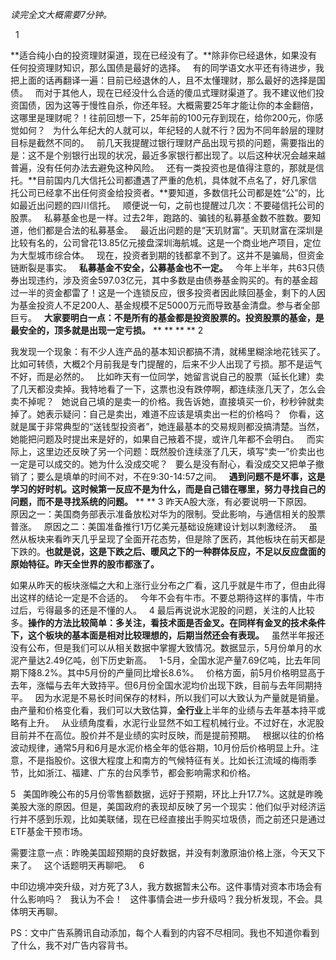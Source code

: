 *读完全文大概需要7分钟。*  
  
 
1
  
**适合纯小白的投资理财渠道，现在已经没有了。**除非你已经退休，如果没有任何投资理财知识，那么国债是最好的选择。
 
有的同学语文水平还有待进步，我把上面的话再翻译一遍：目前已经退休的人，且不太懂理财，那么最好的选择是国债。
 
而对于其他人，现在已经没什么合适的傻瓜式理财渠道了。我不建议他们投资国债，因为这等于慢性自杀，你还年轻。大概需要25年才能让你的本金翻倍，这哪里是理财呢？！往前回想一下，25年前的100元存到现在，给你200元，你感觉如何？
 
为什么年纪大的人就可以，年纪轻的人就不行？因为不同年龄层的理财目标是截然不同的。
 
前几天我提醒过银行理财产品出现亏损的问题，需要指出的是：这不是个别银行出现的状况，最近多家银行都出现了。以后这种状况会越来越普遍，没有任何办法去避免这种风险。
 
还有一类投资也是值得注意的，那就是信托。**目前国内几大信托公司都遭遇了严重的危机，具体就不点名了，好几家信托公司已经拿不出任何资金给投资者。**要知道，多数信托公司都是姓“公”的，比如最近出问题的四川信托。
 
顺便说一句，之前也提醒过几次：不要碰信托公司的股票。
 
私募基金也是一样。过去2年，跑路的、骗钱的私募基金数不胜数。要知道，他们都是合法的私募基金。
 
最近出问题的是“天玑财富”。天玑财富在深圳是比较有名的，公司曾花13.85亿元接盘深圳海航城。这是一个商业地产项目，定位为大型城市综合体。
 
现在，投资者到期的钱都拿不到了。这并不是骗局，但资金链断裂是事实。
 
**私募基金不安全，公募基金也不一定。**
 
今年上半年，共63只债券出现违约，涉及资金597.03亿元，其中多数是由债券基金购买的。有的基金超过一半的资金都雷了！这是一个连锁反应，很多投资者因此赎回基金，剩下的人因为基金投资人不足200人、基金规模不足5000万元而导致基金清盘。参与者全部巨亏。
 
**大家要明白一点：不是所有的基金都是投资股票的。投资股票的基金，是最安全的，顶多就是出现一定亏损。**
** **
** **
2
  
我发现一个现象：有不少人连产品的基本知识都搞不清，就稀里糊涂地花钱买了。比如可转债，大概2个月前我是专门提醒的，后来不少人出现了亏损。那不是运气不好，而是必然的。
 
比如昨天有一位同学，她留言说自己的股票（延长化建）卖了几天都没卖掉。我特地看了一下，这票也没有跌停啊，都连续涨几天了，怎么会卖不掉呢？
 
她说自己填的是卖一的价格。我告诉她，直接填买一价，秒秒钟就卖掉了。她表示疑问：自己是卖出，难道不应该是填卖出一栏的价格吗？
 
你看，这就是属于非常典型的“送钱型投资者”，她连最基本的交易规则都没搞清楚。当然，她能把问题及时提出来是好的，如果自己掖着不提，或许几年都不会明白。
 
而实际上，这里边还反映了另一个问题：既然股价连续涨了几天，填写“卖一”价卖出也一定是可以成交的。她为什么没成交呢？
 
要么是没有耐心，看没成交又把单子撤销了；要么是填单的时间不对，不在9:30-14:57之间。
 
**遇到问题不是坏事，这是学习的好时机。这时候第一反应不是为什么，而是自己错在哪里，努力寻找自己的问题，而不是寻找系统的问题。**
** **
3
昨天A股大涨，有必要说明一下原因。
 
原因之一：美国商务部表示准备放松对华为的限制。受此影响，与通信相关的股票普涨。
 
原因之二：美国准备推行1万亿美元基础设施建设计划以刺激经济。
 
虽然从板块来看昨天几乎呈现了全面开花态势，但是除了医药，其他板块在前天都是下跌的。**也就是说，这是下跌之后、暖风之下的一种群体反应，不足以反应盘面的原始特征。昨天全世界的股市都涨了。**
  
如果从昨天的板块涨幅之大和上涨行业分布之广看，这几乎就是牛市了，但由此得出这样的结论一定是不合适的。
 
今年不会有牛市。不要总期待这样的事情，牛市过后，亏得最多的还是不懂的人。
 
4
最后再说说水泥股的问题，关注的人比较多。**操作的方法比较简单：多关注，看技术面是否金叉。在同样有金叉的技术条件下，这个板块的基本面是相对比较理想的，后期当然还会有表现。**
 
虽然半年报还没有公布，但是我们可以从相关数据中掌握大致情况。数据显示，5月份单月的水泥产量达2.49亿吨，创下历史新高。
 
1-5月，全国水泥产量7.69亿吨，比去年同期下降8.2%。其中5月份的产量同比增长8.6%。
 
价格方面，前5月价格明显高于去年，涨幅与去年大致持平。但6月份全国水泥均价出现下跌，目前与去年同期持平。
 
因为水泥是不易长时间保存的材料，所以我们可以大致认为产量就是销量。由产量和价格变化看，我们可以大致估算，**全行业**上半年的业绩与去年基本持平或略有上升。
 
从业绩角度看，水泥行业显然不如工程机械行业。不过好在，水泥股目前并不在高位。股价并不是业绩的实时反映，而是提前预期。
 
根据以往的价格波动规律，通常5月和6月是水泥价格全年的低谷期，10月份后价格明显上升。注意，不是指股价。这很大程度上和南方的气候特征有关。比如长江流域的梅雨季节，比如浙江、福建、广东的台风季节，都会影响需求和价格。
  
5
 
美国昨晚公布的5月份零售额数据，远好于预期，环比上升17.7%。这就是昨晚美股大涨的原因。但是，美国政府的表现却反映了另一个现实：他们似乎对经济运行并不感到乐观，比如美联储，现在已经直接出手购买垃圾债，而之前还只是通过ETF基金干预市场。
  
需要注意一点：昨晚美国超预期的良好数据，并没有刺激原油价格上涨，今天又下来了。
 
这个话题明天再聊吧。
 
6
  
中印边境冲突升级，对方死了3人，我方数据暂未公布。这件事情对资本市场会有什么影响吗？
 
我认为不会！
 
这件事情会进一步升级吗？我分析发现，不会。具体明天再聊。
  
PS：文中广告系腾讯自动添加，每个人看到的内容不尽相同。我也不知道你看到了什么，我不对广告内容背书。